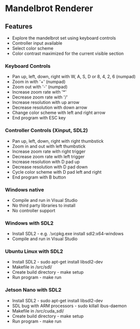 # Mandelbrot Renderer

## Features
* Explore the mandelbrot set using keyboard controls
* Controller input available
* Select color scheme
* Color contrast maximized for the current visible section


### Keyboard Controls
* Pan up, left, down, right with W, A, S, D or 8, 4, 2, 6 (numpad)
* Zoom in with '+' (numpad)
* Zoom out with '-' (numpad)
* Increase zoom rate with '*'
* Decrease zoom rate with '/'
* Increase resolution with up arrow
* Decrease resolution with down arrow
* Change color scheme with left and right arrow
* End program with ESC key


### Controller Controls (Xinput, SDL2)
* Pan up, left, down, right with right thumbstick
* Zoom in and out with left thumbstick
* Increase zoom rate with right trigger
* Decrease zoom rate with left trigger
* Increase resolution with D pad up
* Decrease resolution with D pad down
* Cycle color scheme with D pad left and right
* End program with B button


### Windows native
* Compile and run in Visual Studio
* No third party libraries to install
* No controller support


### Windows with SDL2
 * Install SDL2 - e.g. .\vcpkg.exe install sdl2:x64-windows
 * Compile and run in Visual Studio


### Ubuntu Linux with SDL2
* Install SDL2 - sudo apt-get install libsdl2-dev
* Makefile in /src/sdl/
* Create build directory - make setup
* Run program - make run


### Jetson Nano with SDL2
* Install SDL2 - sudo apt-get install libsdl2-dev
* SDL bug with ARM processors - sudo killall ibus-daemon
* Makefile in /src/cuda_sdl/
* Create build directory - make setup
* Run program - make run